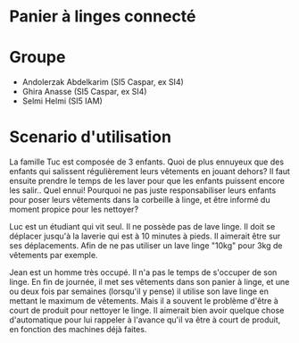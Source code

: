# Panier à linges connecté

# Groupe
- Andolerzak Abdelkarim (SI5 Caspar, ex SI4)
- Ghira Anasse (SI5 Caspar, ex SI4)
- Selmi Helmi (SI5 IAM)

# Scenario d'utilisation 

La famille Tuc est composée de 3 enfants. Quoi de plus ennuyeux que des enfants qui salissent régulièrement leurs vêtements en jouant dehors? Il faut ensuite prendre le temps de les laver pour que les enfants puissent encore les salir.. Quel ennui! 
Pourquoi ne pas juste responsabiliser leurs enfants pour poser leurs vêtements dans la corbeille à linge, et être informé du moment propice pour les nettoyer?  

Luc est un étudiant qui vit seul. Il ne possède pas de lave linge. Il doit se déplacer jusqu'à la laverie qui est à 10 minutes à pieds. Il aimerait être sur ses déplacements. Afin de ne pas utiliser un lave linge "10kg" pour 3kg de vêtements par exemple. 

Jean est un homme très occupé. Il n'a pas le temps de s'occuper de son linge. En fin de journée, il met ses vêtements dans son panier à linge, et une ou deux fois par semaines (lorsqu'il y pense) il utilise son lave linge en mettant le maximum de vêtements. 
Mais il a souvent le problème d'être à court de produit pour nettoyer le linge. Il aimerait bien avoir quelque chose d'automatique pour lui rappeler à l'avance qu'il va être à court de produit, en fonction des machines déjà faites. 
